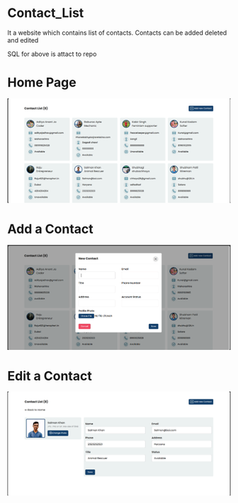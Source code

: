 # Contact_List
It a website which contains list of contacts. Contacts can be added deleted and edited

SQL for above is attact to repo


# Home Page
![Home](Images/HomePage.png)

# Add a Contact
![Home](Images/AddContact.png)

# Edit a Contact
![Home](Images/EditContact.png)
